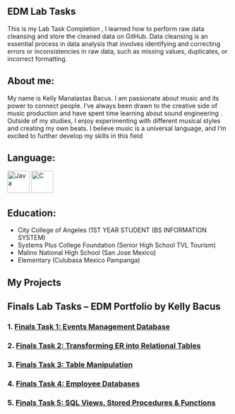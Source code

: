 ## EDM Lab Tasks
This is my Lab Task Completion , I learned how to perform raw data cleansing and store the cleaned data on GitHub. Data cleansing is an essential process in data analysis that involves identifying and correcting errors or inconsistencies in raw data, such as missing values, duplicates, or incorrect formatting.

## About me:
My name is Kelly Manalastas Bacus. I am passionate about music and its power to connect people. I’ve always been drawn to the creative side of music production and have spent time learning about sound engineering . Outside of my studies, I enjoy experimenting with different musical styles and creating my own beats. I believe music is a universal language, and I’m excited to further develop my skills in this field

## Language:
<img src="https://cdn.jsdelivr.net/gh/devicons/devicon/icons/java/java-original.svg" alt="Java" width="50" height="50"/>
<img src="https://cdn.jsdelivr.net/gh/devicons/devicon/icons/c/c-original.svg" alt="C" width="50" height="50"/>

## Education:
- City College of Angeles (1ST YEAR STUDENT (BS INFORMATION SYSTEM)
- Systems Plus College Foundation (Senior High School TVL Tourism)
- Malino National High School (San Jose Mexico)
- Elementary (Culubasa Mexico Pampanga)

## My Projects 

## Finals Lab Tasks – EDM Portfolio by Kelly Bacus

### 1. [Finals Task 1: Events Management Database](https://github.com/kbacus24-0576/EDM-PORTFOLIO-KELLY/blob/main/Final%20task%201/README.md)  
### 2. [Finals Task 2: Transforming ER into Relational Tables](https://github.com/kbacus24-0576/EDM-PORTFOLIO-KELLY/blob/main/Final%20task%202/README.md)  
### 3. [Finals Task 3: Table Manipulation](https://github.com/kbacus24-0576/EDM-PORTFOLIO-KELLY/blob/main/Final%20task%203/README.md)  
### 4. [Finals Task 4: Employee Databases](https://github.com/kbacus24-0576/EDM-PORTFOLIO-KELLY/blob/main/Final%20task%204/README.md)  
### 5. [Finals Task 5: SQL Views, Stored Procedures & Functions](https://github.com/kbacus24-0576/EDM-PORTFOLIO-KELLY/blob/main/Final%20task%205/README.md#finals-task-5--sql-views-stored-procedures--functions)  

